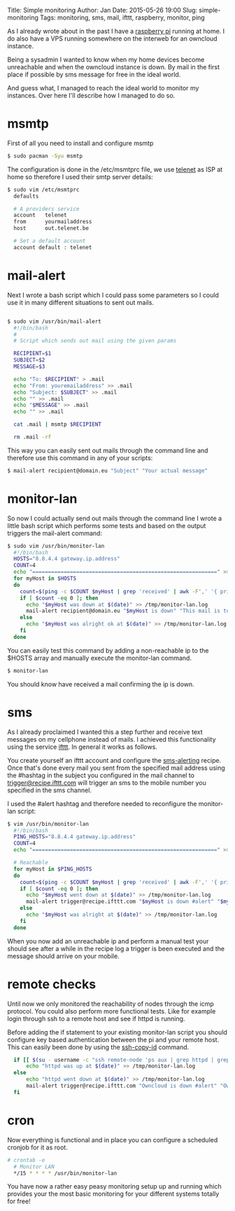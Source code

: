 Title:       Simple monitoring
Author:      Jan
Date: 	     2015-05-26 19:00
Slug:	     simple-monitoring
Tags: 	     monitoring, sms, mail, ifttt, raspberry, monitor, ping

As I already wrote about in the past I have a [raspberry pi](https://visibilityspots.com/raspberry-pi.html) running at home. I do also have a VPS running somewhere on the interweb for an owncloud instance.

Being a sysadmin I wanted to know when my home devices become unreachable and when the owncloud instance is down. By mail in the first place if possible by sms message for free in the ideal world.

And guess what, I managed to reach the ideal world to monitor my instances. Over here I'll describe how I managed to do so.

# msmtp

First of all you need to install and configure msmtp

```bash
$ sudo pacman -Syu msmtp
```

The configuration is done in the /etc/msmtprc file, we use [telenet](http://telenet.be) as ISP at home so therefore I used their smtp server details:

```bash
$ sudo vim /etc/msmtprc
  defaults

  # A providers service
  account   telenet
  from      yourmailaddress
  host      out.telenet.be

  # Set a default account
  account default : telenet
```

# mail-alert

Next I wrote a bash script which I could pass some parameters so I could use it in many different situations to sent out mails.

```bash

$ sudo vim /usr/bin/mail-alert
  #!/bin/bash
  #
  # Script which sends out mail using the given params

  RECIPIENT=$1
  SUBJECT=$2
  MESSAGE=$3

  echo "To: $RECIPIENT" > .mail
  echo "From: youremailaddress" >> .mail
  echo "Subject: $SUBJECT" >> .mail
  echo "" >> .mail
  echo "$MESSAGE" >> .mail
  echo "" >> .mail

  cat .mail | msmtp $RECIPIENT

  rm .mail -rf
```

This way you can easily sent out mails through the command line and therefore use this command in any of your scripts:

```bash
$ mail-alert recipient@domain.eu "Subject" "Your actual message"
```

# monitor-lan

So now I could actually send out mails through the command line I wrote a little bash script which performs some tests and based on the output triggers the mail-alert command:

```bash
$ sudo vim /usr/bin/monitor-lan
  #!/bin/bash
  HOSTS="8.8.4.4 gateway.ip.address"
  COUNT=4
  echo "===========================================================" >> /tmp/monitor-lan.log
  for myHost in $HOSTS
  do
    count=$(ping -c $COUNT $myHost | grep 'received' | awk -F',' '{ print $2 }' | awk '{ print $1 }')
    if [ $count -eq 0 ]; then
      echo "$myHost was down at $(date)" >> /tmp/monitor-lan.log
      mail-alert recipient@domain.eu "$myHost is down" "This mail is to inform that host $myHost is down (ping failed) at $(date)"
    else
      echo "$myHost was alright ok at $(date)" >> /tmp/monitor-lan.log
    fi
  done
```

You can easily test this command by adding a non-reachable ip to the $HOSTS array and manually execute the monitor-lan command.

```bash
$ monitor-lan
```

You should know have received a mail confirming the ip is down.

# sms

As I already proclaimed I wanted this a step further and receive text messages on my cellphone instead of mails. I achieved this functionality using the service [ifttt](https://ifttt.com/wtf). In general it works as follows.

You create yourself an ifttt account and configure the [sms-alerting](https://ifttt.com/recipes/294447-sms-alerting-triggerd-by-mail) recipe. Once that's done every mail you sent from the specified mail address using the #hashtag in the subject you configured in the mail channel to trigger@recipe.ifttt.com will trigger an sms to the mobile number you specified in the sms channel.

I used the #alert hashtag and therefore needed to reconfigure the monitor-lan script:

```bash
$ vim /usr/bin/monitor-lan
  #!/bin/bash
  PING_HOSTS="8.8.4.4 gateway.ip.address"
  COUNT=4
  echo "===========================================================" >> /tmp/monitor-lan.log

  # Reachable
  for myHost in $PING_HOSTS
  do
    count=$(ping -c $COUNT $myHost | grep 'received' | awk -F',' '{ print $2 }' | awk '{ print $1 }')
    if [ $count -eq 0 ]; then
      echo "$myHost went down at $(date)" >> /tmp/monitor-lan.log
      mail-alert trigger@recipe.ifttt.com "$myHost is down #alert" "$myHost went down (ping failed) at $(date)"
    else
      echo "$myHost was alright at $(date)" >> /tmp/monitor-lan.log
    fi
  done
```

When you now add an unreachable ip and perform a manual test your should see after a while in the recipe log a trigger is been executed and the message should arrive on your mobile.


# remote checks

Until now we only monitored the reachability of nodes through the icmp protocol. You could also perform more functional tests. Like for example login through ssh to a remote host and see if httpd is running.

Before adding the if statement to your existing monitor-lan script you should configure key based authentication between the pi and your remote host. This can easily been done by using the [ssh-copy-id](http://www.thegeekstuff.com/2008/11/3-steps-to-perform-ssh-login-without-password-using-ssh-keygen-ssh-copy-id/) command.

```bash
  if [[ $(su - username -c "ssh remote-node 'ps aux | grep httpd | grep -v grep | wc -l'") != "0" ]]; then
      echo "httpd was up at $(date)" >> /tmp/monitor-lan.log
  else
      echo "httpd went down at $(date)" >> /tmp/monitor-lan.log
      mail-alert trigger@recipe.ifttt.com "Owncloud is down #alert" "Owncloud down (no httpd process running) at $(date)"
  fi
```

# cron

Now everything is functional and in place you can configure a scheduled cronjob for it as root.

```bash
# crontab -e
  # Monitor LAN
  */15 * * * * /usr/bin/monitor-lan
```

You have now a rather easy peasy monitoring setup up and running which provides your the most basic monitoring for your different systems totally for free!
